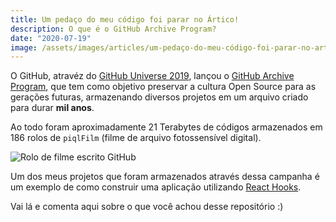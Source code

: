 ```yaml
---
title: Um pedaço do meu código foi parar no Ártico!
description: O que é o GitHub Archive Program?
date: "2020-07-19"
image: /assets/images/articles/um-pedaço-do-meu-código-foi-parar-no-artico.png
---
```

O GitHub, atravéz do [GitHub Universe 2019](https://github.blog/2019-11-13-universe-day-one/), lançou o [GitHub Archive Program](https://archiveprogram.github.com/), que tem como objetivo preservar a cultura Open Source para as gerações futuras, armazenando diversos projetos em um arquivo criado para durar **mil anos**.

Ao todo foram aproximadamente 21 Terabytes de códigos armazenados em 186 rolos de `piqlFilm` (filme de arquivo fotossensível digital).

![Rolo de filme escrito GitHub](https://i2.wp.com/user-images.githubusercontent.com/57737777/87615227-10bf8580-c6c7-11ea-8e54-048a1483b96f.jpg?resize=3543%2C2466&ssl=1 "Rolo de filme escrito GitHub")

Um dos meus projetos que foram armazenados através dessa campanha é um exemplo de como construir uma aplicação utilizando [React Hooks](https://github.com/coderamos/example-react-hooks).

Vai lá e comenta aqui sobre o que você achou desse repositório :)